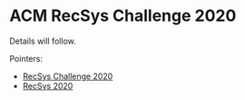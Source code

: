 ACM RecSys Challenge 2020
=========================

Details will follow.

Pointers: 

- [RecSys Challenge 2020](http://www.recsyschallenge.com/2020/)
- [RecSys 2020](https://recsys.acm.org/recsys20/)


